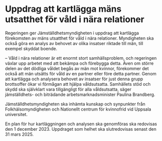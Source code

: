 # Uppdrag att kartlägga mäns utsatthet för våld i nära relationer

Regeringen ger Jämställdhetsmyndigheten i uppdrag att kartlägga förekomsten av mäns utsatthet för våld i nära relationer. Myndigheten ska också göra en analys av behovet av olika insatser riktade till män, till exempel skyddat boende.

– Våld i nära relationer är ett enormt stort samhällsproblem, och regeringen växlar upp arbetet med att bekämpa och förebygga detta. Även om större delen av det dödliga våldet begås av män mot kvinnor, förekommer det också att män utsätts för våld av en partner eller före detta partner. Genom att kartlägga och analysera behovet av insatser för just denna grupp brottsoffer ökar vi förmågan att hjälpa våldsutsatta. Samhällets stöd och skydd ska självklart vara tillgängligt för alla våldsutsatta, säger jämställdhets- och biträdande arbetsmarknadsminister Paulina Brandberg.

Jämställdhetsmyndigheten ska inhämta kunskap och synpunkter från Folkhälsomyndigheten och Nationellt centrum för kvinnofrid vid Uppsala universitet.

En plan för hur kartläggningen och analysen ska genomföras ska redovisas den 1 december 2023. Uppdraget som helhet ska slutredovisas senast den 31 mars 2025.
